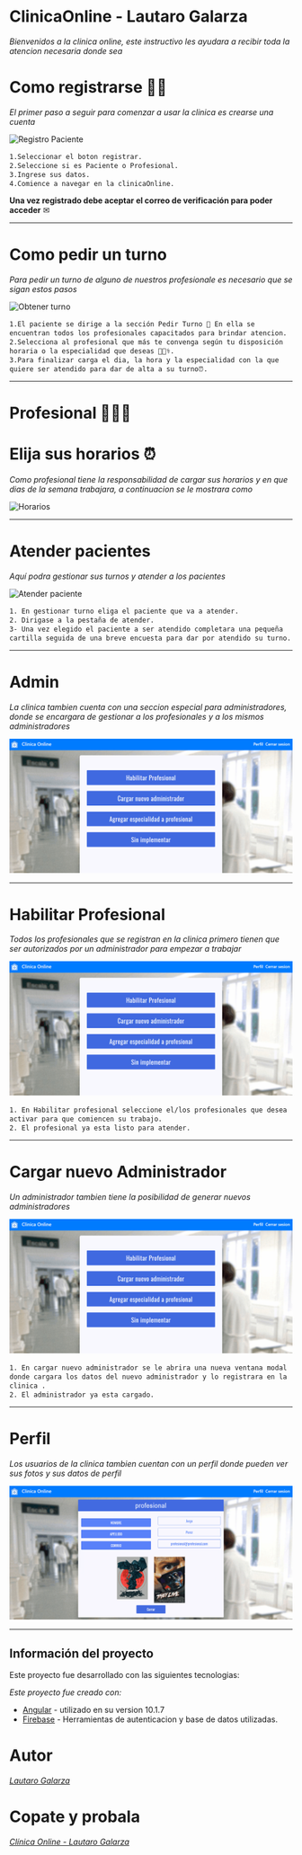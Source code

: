 # ClinicaOnline - Lautaro Galarza

_Bienvenidos a la clinica online, este instructivo les ayudara a recibir toda la atencion necesaria donde sea_

# Como registrarse 🧑🏽

_El primer paso a seguir para comenzar a usar la clinica es crearse una cuenta_

![Registro Paciente](https://github.com/Lautarogalarza/Clinica_Online/blob/master/Readme_Gifs/LoginRegistro.gif)
```
1.Seleccionar el boton registrar.
2.Seleccione si es Paciente o Profesional.
3.Ingrese sus datos.
4.Comience a navegar en la clinicaOnline.
```
**Una vez registrado debe aceptar el correo de verificación para poder acceder** ✉

-----

# Como pedir un turno 
_Para pedir un turno de alguno de nuestros profesionale es necesario que se sigan estos pasos_


![Obtener turno](https://github.com/Lautarogalarza/Clinica_Online/blob/master/Readme_Gifs/PedirTurno.gif)
```
1.El paciente se dirige a la sección Pedir Turno 📄 En ella se encuentran todos los profesionales capacitados para brindar atencion.
2.Selecciona al profesional que más te convenga según tu disposición horaria o la especialidad que deseas 👩🏽‍⚕️.
3.Para finalizar carga el dia, la hora y la especialidad con la que quiere ser atendido para dar de alta a su turno⏰.
```

-----

# Profesional 👩🏽‍⚕️
# Elija sus horarios ⏰

_Como profesional tiene la responsabilidad de cargar sus horarios y en que dias de la semana trabajara, a continuacion se le mostrara como_

![Horarios](https://github.com/Lautarogalarza/Clinica_Online/blob/master/Readme_Gifs/CargarHorasProf.gif)

-----

# Atender pacientes 

_Aquí podra gestionar sus turnos y atender a los pacientes_

![Atender paciente](https://github.com/Lautarogalarza/Clinica_Online/blob/master/Readme_Gifs/Atender.gif)
```
1. En gestionar turno eliga el paciente que va a atender.
2. Dirigase a la pestaña de atender.
3- Una vez elegido el paciente a ser atendido completara una pequeña cartilla seguida de una breve encuesta para dar por atendido su turno.
```

-----
# Admin

_La clinica tambien cuenta con una seccion especial para administradores, donde se encargara de gestionar a los profesionales y a los mismos administradores_

![Panel Admin](https://github.com/Lautarogalarza/Clinica_Online/blob/master/Readme_Gifs/PanelAdmin.gif)

-----

# Habilitar Profesional 

_Todos los profesionales que se registran en la clinica primero tienen que ser autorizados por un administrador para empezar a trabajar_

![Habilitar Profesional](https://github.com/Lautarogalarza/Clinica_Online/blob/master/Readme_Gifs/HabilitarProfesional.gif)
```
1. En Habilitar profesional seleccione el/los profesionales que desea activar para que comiencen su trabajo.
2. El profesional ya esta listo para atender.
```

-----

# Cargar nuevo Administrador

_Un administrador tambien tiene la posibilidad de generar nuevos administradores_

![Cargar nuevo Admin](https://github.com/Lautarogalarza/Clinica_Online/blob/master/Readme_Gifs/CargarNuevoAdmin.gif)
```
1. En cargar nuevo administrador se le abrira una nueva ventana modal donde cargara los datos del nuevo administrador y lo registrara en la clinica .
2. El administrador ya esta cargado.
```

-----

# Perfil

_Los usuarios de la clinica tambien cuentan con un perfil donde pueden ver sus fotos y sus datos de perfil_

![Cargar nuevo Admin](https://github.com/Lautarogalarza/Clinica_Online/blob/master/Readme_Gifs/Perfil.gif)

-----

## Información del proyecto

Este proyecto fue desarrollado con las siguientes tecnologias:

_Este proyecto fue creado con:_
* [Angular](https://angular.io/) - utilizado en su version 10.1.7
* [Firebase](https://firebase.google.com/) - Herramientas de autenticacion y base de datos utilizadas.

# Autor
_[Lautaro Galarza](https://www.linkedin.com/in/lautaro-galarza-354a75159/)_

# Copate y probala
_[Clínica Online - Lautaro Galarza](https://clinica-online-galarza.herokuapp.com/)_

